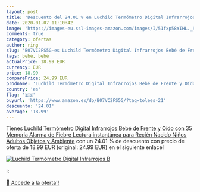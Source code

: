 ```yaml
---
layout: post
title: 'Descuento del 24.01 % en Luchild Termómetro Digital Infrarrojos B'
date: 2020-01-07 11:10:42
image: 'https://images-eu.ssl-images-amazon.com/images/I/51fxp58YIHL._SL200_.jpg'
comments: true
category: ofertas
author: ring
slug: 'B07VC2FS5G-es Luchild Termómetro Digital Infrarrojos Bebé de Frente y...'
tags: bebé, bebé
actualPrice: 18.99 EUR
currency: EUR
price: 18.99
comparePrice: 24.99 EUR
prodname: 'Luchild Termómetro Digital Infrarrojos Bebé de Frente y Oído con 35 Memoria  Alarma de Fiebre  Lectura instantánea para Recién Nacido  Niños  Adultos  Objetos y Ambiente'
country: 'es'
flag: '🇪🇸'
buyurl: 'https://www.amazon.es/dp/B07VC2FS5G/?tag=tolees-21'
descuento: '24.01'
average: '18.99'
---
```


Tienes [Luchild Termómetro Digital Infrarrojos Bebé de Frente y Oído con 35 Memoria  Alarma de Fiebre  Lectura instantánea para Recién Nacido  Niños  Adultos  Objetos y Ambiente](https://www.amazon.es/dp/B07VC2FS5G/?tag=tolees-21) con un 24.01 % de descuento con precio de oferta de 18.99 EUR (original: 24.99 EUR) en el siguiente enlace!

[![Luchild Termómetro Digital Infrarrojos B](https://images-eu.ssl-images-amazon.com/images/I/51fxp58YIHL._SL200_.jpg)](https://www.amazon.es/dp/B07VC2FS5G/?tag=tolees-21)

ℹ️:


[🛒 Accede a la oferta!!](https://www.amazon.es/dp/B07VC2FS5G/?tag=tolees-21)
